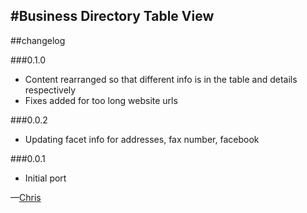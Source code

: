 #Business Directory Table View
---
##changelog
  
###0.1.0

* Content rearranged so that different info is in the table and details respectively
* Fixes added for too long website urls

###0.0.2

* Updating facet info for addresses, fax number, facebook

###0.0.1

* Initial port 

—[Chris](mailto:chris@webkite.com)